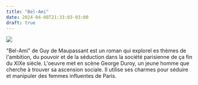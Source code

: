 ```yaml
---
title: "Bel-Ami"
date: 2024-04-08T21:33:03-03:00
draft: true
---
```


![](/images/livro-Bel-Ami.webp)

"Bel-Ami" de Guy de Maupassant est un roman qui explorel es thèmes de l'ambition, du pouvoir et de la séduction dans la société parisienne de ça fin du XIXe siècle. L'oeuvre met en scène George Duroy, un jeune homme que cherche à trouver sa ascension sociale. Il utilise ses charmes pour séduire et manipuler des femmes influentes de Paris.